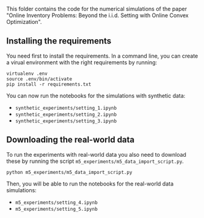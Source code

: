 This folder contains the code for the numerical simulations of the paper "Online Inventory Problems: Beyond the i.i.d. Setting with Online Convex Optimization".

## Installing the requirements

You need first to install the requirements. In a command line, you can create a virual environment with the right requirements by running:
```
virtualenv .env
source .env/bin/activate
pip install -r requirements.txt
```

You can now run the notebooks for the simulations with synthetic data:
* `synthetic_experiments/setting_1.ipynb`
* `synthetic_experiments/setting_2.ipynb`
* `synthetic_experiments/setting_3.ipynb`

## Downloading the real-world data

To run the experiments with real-world data you also need to download these by running the script `m5_experiments/m5_data_import_script.py`.
```
python m5_experiments/m5_data_import_script.py
```
Then, you will be able to run the notebooks for the real-world data simulations:
* `m5_experiments/setting_4.ipynb`
* `m5_experiments/setting_5.ipynb`
